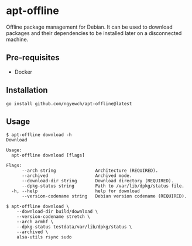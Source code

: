 # apt-offline

Offline package management for Debian. It can be used to download packages and their dependencies to be installed later on a disconnected machine.

## Pre-requisites

* Docker

## Installation

```
go install github.com/ngyewch/apt-offline@latest
```

## Usage

```
$ apt-offline download -h
Download

Usage:
  apt-offline download [flags]

Flags:
      --arch string               Architecture (REQUIRED).
      --archived                  Archived mode.
      --download-dir string       Download directory (REQUIRED).
      --dpkg-status string        Path to /var/lib/dpkg/status file.
  -h, --help                      help for download
      --version-codename string   Debian version codename (REQUIRED).
```

```
$ apt-offline download \
    --download-dir build/download \
    --version-codename stretch \
    --arch armhf \
    --dpkg-status testdata/var/lib/dpkg/status \
    --archived \
    alsa-utils rsync sudo
```
